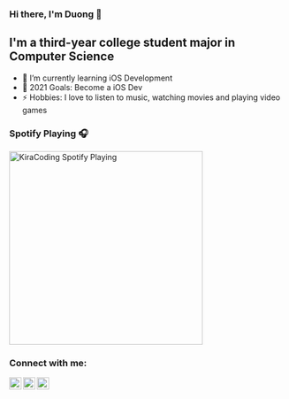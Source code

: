 ### Hi there, I'm Duong 👋
## I'm a third-year college student major in Computer Science

- 🌱 I’m currently learning iOS Development
- 🥅 2021 Goals: Become a iOS Dev 
- ⚡ Hobbies: I love to listen to music, watching movies and playing video games

### Spotify Playing 🎧

[<img src="https://now-playing-codestackr.vercel.app/api/spotify-playing" alt="KiraCoding Spotify Playing" width="350" />](https://open.spotify.com/playlist/0WIkh9aViNHnVtpUHF3CdO?si=HJvZGXfnQoq0iRlS98wXww)

### Connect with me:

[<img align="left" alt="KiraCoding | Facebook" width="22px" src="https://cdn.jsdelivr.net/npm/simple-icons@3.12.3/icons/facebook.svg" />][facebook]
[<img align="left" alt="KiraCoding | LinkedIn" width="22px" src="https://cdn.jsdelivr.net/npm/simple-icons@v3/icons/linkedin.svg" />][linkedin]
[<img align="left" alt="KiraCoding | Instagram" width="22px" src="https://cdn.jsdelivr.net/npm/simple-icons@v3/icons/instagram.svg" />][instagram]

<br />

[facebook]: https://www.facebook.com/profile.php?id=100014048285460
[instagram]: https://www.instagram.com/thai_duongg_m/
[linkedin]: https://www.linkedin.com/in/mtduong100500/
